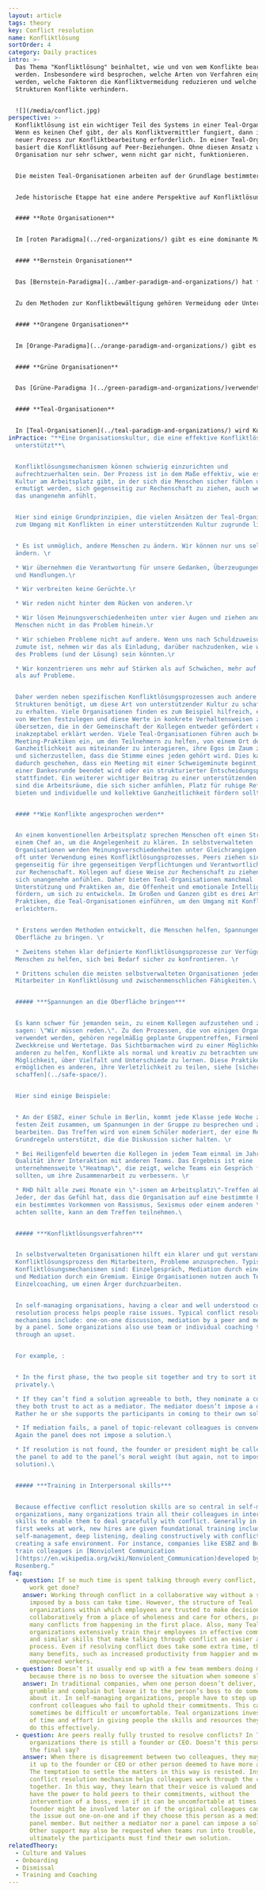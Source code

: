 ```yaml
---
layout: article
tags: theory
key: Conflict resolution
name: Konfliktlösung
sortOrder: 4
category: Daily practices
intro: >-
  Das Thema "Konfliktlösung" beinhaltet, wie und von wem Konflikte bearbeitet
  werden. Insbesondere wird besprochen, welche Arten von Verfahren eingesetzt
  werden, welche Faktoren die Konfliktvermeidung reduzieren und welche
  Strukturen Konflikte verhindern.


  ![](/media/conflict.jpg)
perspective: >-
  Konfliktlösung ist ein wichtiger Teil des Systems in einer Teal-Organisation.
  Wenn es keinen Chef gibt, der als Konfliktvermittler fungiert, dann ist ein
  neuer Prozess zur Konfliktbearbeitung erforderlich. In einer Teal-Organisation
  basiert die Konfliktlösung auf Peer-Beziehungen. Ohne diesen Ansatz würde die
  Organisation nur sehr schwer, wenn nicht gar nicht, funktionieren.


  Die meisten Teal-Organisationen arbeiten auf der Grundlage bestimmter Annahmen über die menschliche Natur: dass Mitarbeiter nachdenkliche, vertrauenswürdige Erwachsene sind, die in der Lage sind, Rechenschaft abzulegen und für ihre Entscheidungen und Handlungen verantwortlich sind. In einem Arbeitsplatz, die auf Teal-Annahmen basiert, gibt ein klarer Konfliktlösungsprozess zusammen mit einer entsprechenden Schulung den Menschen den Weg und die Fähigkeiten, Meinungsverschiedenheiten mit Reife und Anmut zu bearbeiten


  Jede historische Etappe hat eine andere Perspektive auf Konfliktlösung und sehr unterschiedliche Praktiken hervorgebracht:


  #### **Rote Organisationen**


  Im [roten Paradigma](../red-organizations/) gibt es eine dominante Machtausübung durch den Chef oder die Führungskraft, um andere auf Linie zu halten. Angst ist der Klebstoff der Organisation. Im Allgemeinen werden Konflikte durch Unterdrückung, Macht oder Dominanz gehandhabt, und strenge Regeln werden durch Angst vor Konsequenzen durchgesetzt.


  #### **Bernstein Organisationen**


  Das [Bernstein-Paradigma](../amber-paradigm-and-organizations/) hat formalisierte Rollen innerhalb einer hierarchischen Pyramidenstruktur und Top-Down-Befehl und Kontrolle (was und wie). Stabilität wird über alles geschätzt und wird durch klar definierte Rollen und Prozesse aufrechterhalten.


  Zu den Methoden zur Konfliktbewältigung gehören Vermeidung oder Unterdrückung. Regeln werden von denjenigen mit Autorität auferlegt und können durch rechtliche Schritte durchgesetzt werden. Diese Arten von Organisationen haben starke HR-Prozesse für den Umgang mit Konflikten und Beschwerden zwischen Arbeitnehmer und Arbeitgeber.


  #### **Orangene Organisationen**


  Im [Orange-Paradigma](../orange-paradigm-and-organizations/) gibt es auch eine hierarchische Struktur, aber das Management erfolgt durch Zielsetzung (Definition des "Was"; mit mehr Freiheit beim "Wie"). In vielen Orange-Organisationen gibt es zwar formale Verfahren zur Konfliktlösung, aber Konflikte werden oft nicht gut behandelt. Obwohl Einzelpersonen oft dazu ermutigt werden, Meinungsverschiedenheiten selbst zu lösen, muss ein Konflikt oft durch das Eingreifen einer dritten Partei gelöst werden. Dies geschieht meist, indem die Angelegenheit an den Chef verwiesen wird oder indem man sich auf die Personalpolitik und -verfahren beruft. Diese Verfahren schaffen eine Ebene der objektiven Unabhängigkeit von "denen", die im Konflikt stehen.


  #### **Grüne Organisationen**


  Das [Grüne-Paradigma ](../green-paradigm-and-organizations/)verwendet wiederum eine klassische Pyramidenstruktur, jedoch mit einem stärkeren Fokus auf Befähigung. Grüne Organisationen haben eine wertebasierte Kultur, die Prinzipien wie Integrität, Respekt und Offenheit beinhaltet. Es wird viel in die Förderung von Zusammenarbeit, Kommunikation, Problemlösung und die Ausarbeitung von Vereinbarungen investiert, die den zugrunde liegenden Bedürfnissen entsprechen. Diese Prozesse können manchmal die Quelle von Konflikten beseitigen. Wenn sie auftreten, kann es lange dauern, bis Konflikte gelöst sind, da die Gruppen versuchen, eine harmonische Lösung zu finden. Der Chef ist jedoch normalerweise der letzte Schiedsrichter in Konfliktsituationen.


  #### **Teal-Organisationen**


  In [Teal-Organisationen](../teal-paradigm-and-organizations/) wird Konflikt als ein natürlicher Teil menschlicher Interaktion gesehen und, wenn er sicher unterstützt wird, oft als gesund und kreativ angesehen. Konflikte, die mit Anmut und Zärtlichkeit behandelt werden, können Möglichkeiten und Lernen für alle Beteiligten schaffen. In Teal-Organisationen wird regelmäßig Zeit darauf verwendet, Konflikte in Einzel- und Gruppensettings an die Oberfläche zu bringen und anzusprechen. Oft werden formelle, mehrstufige Konfliktlösungspraktiken angewandt und jeder wird im Konfliktmanagement geschult. Konflikte werden auf die involvierten Parteien und Mediatoren oder Peers beschränkt, die gebeten werden können, in einem Mediatorengremium zu dienen. Ein solches Gremium hat selten die Verantwortung, eine Lösung durchzusetzen. Der Fokus liegt stattdessen darauf, den beteiligten Parteien zu helfen, eine Lösung zu finden.
inPractice: "**Eine Organisationskultur, die eine effektive Konfliktlösung
  unterstützt**\ 


  Konfliktlösungsmechanismen können schwierig einzurichten und
  aufrechtzuerhalten sein. Der Prozess ist in dem Maße effektiv, wie es eine
  Kultur am Arbeitsplatz gibt, in der sich die Menschen sicher fühlen und
  ermutigt werden, sich gegenseitig zur Rechenschaft zu ziehen, auch wenn sich
  das unangenehm anfühlt.


  Hier sind einige Grundprinzipien, die vielen Ansätzen der Teal-Organisation
  zum Umgang mit Konflikten in einer unterstützenden Kultur zugrunde liegen:


  * Es ist unmöglich, andere Menschen zu ändern. Wir können nur uns selbst
  ändern. \r

  * Wir übernehmen die Verantwortung für unsere Gedanken, Überzeugungen, Worte
  und Handlungen.\r

  * Wir verbreiten keine Gerüchte.\r

  * Wir reden nicht hinter dem Rücken von anderen.\r

  * Wir lösen Meinungsverschiedenheiten unter vier Augen und ziehen andere
  Menschen nicht in das Problem hinein.\r

  * Wir schieben Probleme nicht auf andere. Wenn uns nach Schuldzuweisungen
  zumute ist, nehmen wir das als Einladung, darüber nachzudenken, wie wir Teil
  des Problems (und der Lösung) sein könnten.\r

  * Wir konzentrieren uns mehr auf Stärken als auf Schwächen, mehr auf Chancen
  als auf Probleme.


  Daher werden neben spezifischen Konfliktlösungsprozessen auch andere
  Strukturen benötigt, um diese Art von unterstützender Kultur zu schaffen und
  zu erhalten. Viele Organisationen finden es zum Beispiel hilfreich, eine Reihe
  von Werten festzulegen und diese Werte in konkrete Verhaltensweisen zu
  übersetzen, die in der Gemeinschaft der Kollegen entweder gefördert oder für
  inakzeptabel erklärt werden. Viele Teal-Organisationen führen auch bestimmte
  Meeting-Praktiken ein, um den Teilnehmern zu helfen, von einem Ort der
  Ganzheitlichkeit aus miteinander zu interagieren, ihre Egos im Zaum zu halten
  und sicherzustellen, dass die Stimme eines jeden gehört wird. Dies kann z.B.
  dadurch geschehen, dass ein Meeting mit einer Schweigeminute beginnt, mit
  einer Dankesrunde beendet wird oder ein strukturierter Entscheidungsprozess
  stattfindet. Ein weiterer wichtiger Beitrag zu einer unterstützenden Kultur
  sind die Arbeitsräume, die sich sicher anfühlen, Platz für ruhige Reflexion
  bieten und individuelle und kollektive Ganzheitlichkeit fördern sollten.


  #### **Wie Konflikte angesprochen werden**


  An einem konventionellen Arbeitsplatz sprechen Menschen oft einen Streit mit
  einem Chef an, um die Angelegenheit zu klären. In selbstverwalteten
  Organisationen werden Meinungsverschiedenheiten unter Gleichrangigen geklärt,
  oft unter Verwendung eines Konfliktlösungsprozesses. Peers ziehen sich
  gegenseitig für ihre gegenseitigen Verpflichtungen und Verantwortlichkeiten
  zur Rechenschaft. Kollegen auf diese Weise zur Rechenschaft zu ziehen, kann
  sich unangenehm anfühlen. Daher bieten Teal-Organisationen manchmal
  Unterstützung und Praktiken an, die Offenheit und emotionale Intelligenz
  fördern, um sich zu entwickeln. Im Großen und Ganzen gibt es drei Arten von
  Praktiken, die Teal-Organisationen einführen, um den Umgang mit Konflikten zu
  erleichtern.


  * Erstens werden Methoden entwickelt, die Menschen helfen, Spannungen an die
  Oberfläche zu bringen. \r

  * Zweitens stehen klar definierte Konfliktlösungsprozesse zur Verfügung, um
  Menschen zu helfen, sich bei Bedarf sicher zu konfrontieren. \r

  * Drittens schulen die meisten selbstverwalteten Organisationen jeden neuen
  Mitarbeiter in Konfliktlösung und zwischenmenschlichen Fähigkeiten.\ 


  ##### ***Spannungen an die Oberfläche bringen***


  Es kann schwer für jemanden sein, zu einem Kollegen aufzustehen und zu
  sagen: \"Wir müssen reden.\". Zu den Prozessen, die von einigen Organisationen
  verwendet werden, gehören regelmäßig geplante Gruppentreffen, Firmenklausuren,
  Zweckkreise und Wertetage. Das Sichtbarmachen wird zu einer Möglichkeit,
  anderen zu helfen, Konflikte als normal und kreativ zu betrachten und eine
  Möglichkeit, über Vielfalt und Unterschiede zu lernen. Diese Praktiken
  ermöglichen es anderen, ihre Verletzlichkeit zu teilen, siehe [sichere Räume
  schaffen](../safe-space/).


  Hier sind einige Beispiele:


  * An der ESBZ, einer Schule in Berlin, kommt jede Klasse jede Woche zu einer
  festen Zeit zusammen, um Spannungen in der Gruppe zu besprechen und zu
  bearbeiten. Das Treffen wird von einem Schüler moderiert, der eine Reihe von
  Grundregeln unterstützt, die die Diskussion sicher halten. \r

  * Bei Heiligenfeld bewerten die Kollegen in jedem Team einmal im Jahr die
  Qualität ihrer Interaktion mit anderen Teams. Das Ergebnis ist eine
  unternehmensweite \"Heatmap\", die zeigt, welche Teams ein Gespräch führen
  sollten, um ihre Zusammenarbeit zu verbessern. \r

  * RHD hält alle zwei Monate ein \"-ismen am Arbeitsplatz\"-Treffen ab.
  Jeder, der das Gefühl hat, dass die Organisation auf eine bestimmte Form oder
  ein bestimmtes Vorkommen von Rassismus, Sexismus oder einem anderen \"-ismus\"
  achten sollte, kann an dem Treffen teilnehmen.\ 


  ##### ***Konfliktlösungsverfahren***


  In selbstverwalteten Organisationen hilft ein klarer und gut verstandener
  Konfliktlösungsprozess den Mitarbeitern, Probleme anzusprechen. Typische
  Konfliktlösungsmechanismen sind: Einzelgespräch, Mediation durch einen Peer
  und Mediation durch ein Gremium. Einige Organisationen nutzen auch Team- oder
  Einzelcoaching, um einen Ärger durchzuarbeiten.


  In self-managing organisations, having a clear and well understood conflict
  resolution process helps people raise issues. Typical conflict resolution
  mechanisms include: one-on-one discussion, mediation by a peer and mediation
  by a panel. Some organizations also use team or individual coaching to work
  through an upset.


  For example, :


  * In the first phase, the two people sit together and try to sort it out
  privately.\ 

  * If they can’t find a solution agreeable to both, they nominate a colleague
  they both trust to act as a mediator. The mediator doesn’t impose a decision.
  Rather he or she supports the participants in coming to their own solution.\ 

  * If mediation fails, a panel of topic-relevant colleagues is convened.
  Again the panel does not impose a solution.\ 

  * If resolution is not found, the founder or president might be called into
  the panel to add to the panel’s moral weight (but again, not to impose a
  solution).\ 


  ##### ***Training in Interpersonal skills***


  Because effective conflict resolution skills are so central in self-managing
  organizations, many organizations train all their colleagues in interpersonal
  skills to enable them to deal gracefully with conflict. Generally in their
  first weeks at work, new hires are given foundational training including:
  self-management, deep listening, dealing constructively with conflict and
  creating a safe environment. For instance, companies like ESBZ and Buurtzorg
  train colleagues in [Nonviolent Communication
  ](https://en.wikipedia.org/wiki/Nonviolent_Communication)developed by Marshal
  Rosenberg."
faq:
  - question: If so much time is spent talking through every conflict, when does the
      work get done?
    answer: Working through conflict in a collaborative way without a solution
      imposed by a boss can take time. However, the structure of Teal
      organizations within which employees are trusted to make decisions
      collaboratively from a place of wholeness and care for others, prevents
      many conflicts from happening in the first place. Also, many Teal
      organizations extensively train their employees in effective communication
      and similar skills that make talking through conflict an easier and faster
      process. Even if resolving conflict does take some extra time, there are
      many benefits, such as increased productivity from happier and more
      empowered workers.
  - question: Doesn’t it usually end up with a few team members doing most of work
      because there is no boss to oversee the situation when someone slacks off?
    answer: In traditional companies, when one person doesn’t deliver, colleagues
      grumble and complain but leave it to the person’s boss to do something
      about it. In self-managing organizations, people have to step up and
      confront colleagues who fail to uphold their commitments. This can
      sometimes be difficult or uncomfortable. Teal organizations invest a lot
      of time and effort in giving people the skills and resources they need to
      do this effectively.
  - question: Are peers really fully trusted to resolve conflicts? In Teal
      organizations there is still a founder or CEO. Doesn’t this person have
      the final say?
    answer: When there is disagreement between two colleagues, they may try to send
      it up to the founder or CEO or other person deemed to have more authority.
      The temptation to settle the matters in this way is resisted. Instead, the
      conflict resolution mechanism helps colleagues work through the conflict
      together. In this way, they learn that their voice is valued and they do
      have the power to hold peers to their commitments, without the
      intervention of a boss, even if it can be uncomfortable at times. A CEO or
      founder might be involved later on if the original colleagues can’t sort
      the issue out one-on-one and if they choose this person as a mediator or
      panel member. But neither a mediator nor a panel can impose a solution.
      Other support may also be requested when teams run into trouble, but
      ultimately the participants must find their own solution.
relatedTheory:
  - Culture and Values
  - Onboarding
  - Dismissal
  - Training and Coaching
---
```

